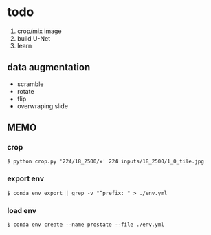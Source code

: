 # todo

1. crop/mix image
1. build U-Net
1. learn

## data augmentation

- scramble
- rotate
- flip
- overwraping slide

## MEMO

### crop

```
$ python crop.py '224/18_2500/x' 224 inputs/18_2500/1_0_tile.jpg
```

### export env

```
$ conda env export | grep -v "^prefix: " > ./env.yml
```

### load env

```
$ conda env create --name prostate --file ./env.yml
```

